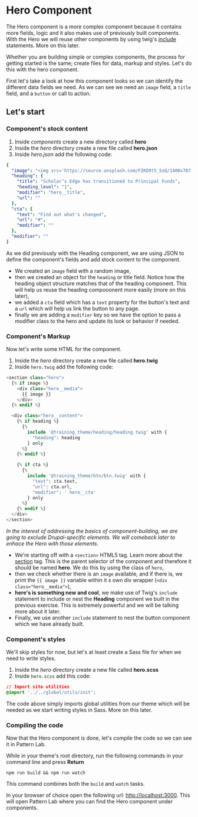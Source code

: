 # Hero Component

The Hero component is a more complex component because it contains more fields, logic and it also makes use of previously built components. With the Hero we will reuse other components by using twig's [include](https://twig.symfony.com/doc/2.x/tags/include.html) statements. More on this later.

Whether you are building simple or complex components, the process for getting started is the same; create files for data, markup and styles. Let's do this with the hero component.

First let's take a look at how this component looks so we can identify the different data fields we need. As we can see we need an `image` field, a `title` field, and a `button` or call to action.

## Let's start

### Component's stock content

1. Inside _components_ create a new directory called **hero**
2. Inside the _hero_ directory create a new file called **hero.json**
3. Inside _hero.json_ add the following code:

```yaml
{
  "image": "<img src='https://source.unsplash.com/FIKD9t5_5zQ/1400x787' alt='A wonderful image' />",
  "heading": {
    "title": "Scholar’s Edge has transitioned to Principal Funds",
    "heading_level": "1",
    "modifier": "hero__title",
    "url": ""
  },
  "cta": {
    "text": "Find out what's changed",
    "url": "#",
    "modifier": ""
  },
  "modifier": ""
}
```

As we did previously with the Heading component, we are using JSON to define the component's fields and add stock content to the component.

* We created an `image` field with a random image,
* then we created an object for the `heading` or title field.  Notice how the heading object structure matches that of the heading component.  This will help us reuse the heading compooonent more easily \(more on this later\),
* we added a `cta` field which has a `text` property for the button's text and a `url` which will help us link the button to any page.
* finally we are adding a `modifier` key so we have the option to pass a modifier class to the hero and update its look or behavior if needed.

### Component's Markup

Now let's write some HTML for the component.

1. Inside the _hero_ directory create a new file called **hero.twig**
2. Inside `hero.twig` add the following code:

```php
<section class="hero">
  {% if image %}
    <div class="hero__media">
      {{ image }}
    </div>
  {% endif %}

  <div class="hero__content">
    {% if heading %}
      {%
        include '@training_theme/heading/heading.twig' with {
          "heading": heading
        } only
      %}
    {% endif %}

    {% if cta %}
      {%
        include '@training_theme/btn/btn.twig' with {
          "text": cta.text,
          "url": cta.url,
          "modifier": ' hero__cta'
        } only
      %}
    {% endif %}
  </div>
</section>
```

_In the interest of addressing the basics of component-building, we are going to exclude Drupal-specific elements. We will comeback later to enhace the Hero with those elements_.

* We're starting off with a `<section>` HTML5 tag.  Learn more about the [section](https://www.w3schools.com/tags/tag_section.asp) tag.  This is the parent selector of the component and therefore it should be named **hero**.  We do this by using the class of `hero`,
* then we check whether there is an `image` available, and if there is, we print the `{{ image }}` variable within it s own div wrapper \(`<div class="hero__media">`\),
* **here's is something new and cool**, we make use of Twig's `include` statement to include or nest the **Heading** component we built in the previous exercise.  This is extremely powerful and we will be talking more about it later.
* Finally, we use another `include` statement to nest the button component which we have already built.

### Component's styles

We'll skip styles for now, but let's at least create a Sass file for when we need to write styles.

1. Inside the _hero_ directory create a new file called **hero.scss**
2. Inside `hero.scss` add this code:

```css
// Import site utilities
@import '../../global/utils/init';
```

The code above simply imports global utilities from our theme which will be needed as we start writing styles in Sass. More on this later.

### Compiling the code

Now that the Hero component is done, let's compile the code so we can see it in Pattern Lab.

While in your theme's root directory, run the following commands in your command line and press **Return**

`npm run build && npm run watch`

This command combines both the `build` and `watch` tasks.

In your browser of choice open the following url: [http://localhost:3000](http://localhost:3000). This will open Pattern Lab where you can find the Hero component under components.

